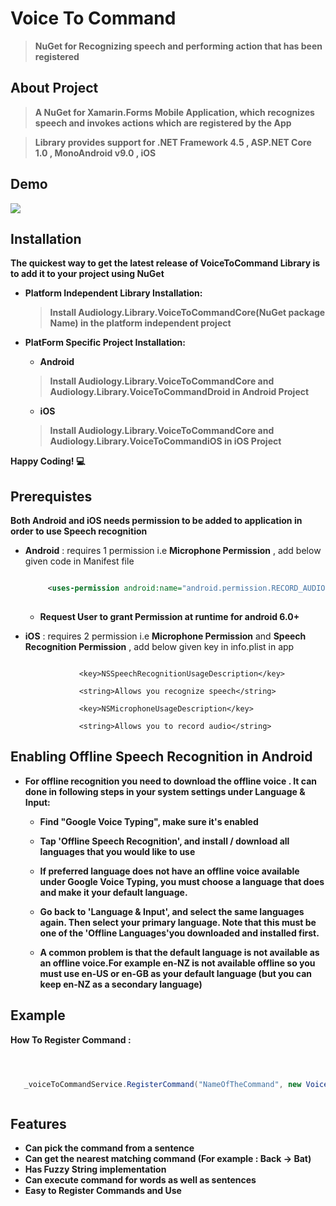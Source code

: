 # Voice To Command 

> **NuGet for Recognizing speech and performing action that has been registered**


## About Project


>**A NuGet for Xamarin.Forms Mobile Application, which recognizes speech and invokes actions which are registered by the App**



>**Library provides support for .NET Framework 4.5 , ASP.NET Core 1.0 , MonoAndroid v9.0 , iOS**


## Demo

![](https://github.com/SpeechRecognitionDemo/SpeechRecognitionApp/blob/master/WorkingApp.gif)


## Installation

**The quickest way to get the latest release of VoiceToCommand Library is to add it to your project using NuGet**

   - **Platform Independent Library Installation:**
       > **Install Audiology.Library.VoiceToCommandCore(NuGet package Name) in the platform independent project**
       
       
   - **PlatForm Specific Project Installation:**    
       * **Android**
       > **Install Audiology.Library.VoiceToCommandCore and Audiology.Library.VoiceToCommandDroid in Android Project**
           
       * **iOS**
       > **Install  Audiology.Library.VoiceToCommandCore and Audiology.Library.VoiceToCommandiOS in iOS Project**
           
**Happy Coding! :computer:**  


## Prerequistes

 

**Both Android and iOS needs permission to be added to application in order to use Speech recognition**
 
 - **Android** : requires 1 permission i.e **Microphone Permission** , add below given code in Manifest file
    ```xml
    
         <uses-permission android:name="android.permission.RECORD_AUDIO" />
         
    
    ```
    - **Request User to grant Permission at runtime for android 6.0+**
    
    
      
 - **iOS** : requires 2 permission i.e **Microphone Permission** and **Speech Recognition Permission** , add below given key in info.plist in app
     ```
     
                 <key>NSSpeechRecognitionUsageDescription</key>
     
                 <string>Allows you recognize speech</string>
     
                 <key>NSMicrophoneUsageDescription</key>
         
                 <string>Allows you to record audio</string>
 
     ```
     
     
     
## Enabling Offline Speech Recognition in Android 

* **For offline recognition you need to download the offline voice . It can done in  following steps in your system settings under Language & Input:**

    - **Find "Google Voice Typing", make sure it's enabled**
    
    - **Tap 'Offline Speech Recognition', and install / download all languages that you would like to use**
    
    - **If preferred language does not have an offline voice available under Google Voice Typing, you must choose a language that does and make it your default language.**
    
    - **Go back to 'Language & Input', and select the same languages again. Then select your primary language. Note that this must be one of the 'Offline Languages'you downloaded and installed first.**
    
     - **A common problem is that the default language is not available as an offline voice.For example en-NZ is not available offline so you must use en-US or en-GB as your default language (but you can keep en-NZ as a secondary language)**


## Example


**How To Register Command :**


```c#



   _voiceToCommandService.RegisterCommand("NameOfTheCommand", new VoiceCommand(ActionToBeExecuted));



```


## Features
   
   - **Can pick the command from a sentence**
   - **Can get the nearest matching command (For example : Back -> Bat)**
   - **Has Fuzzy String implementation**
   - **Can execute command for words as well as sentences**
   - **Easy to Register Commands and Use**





